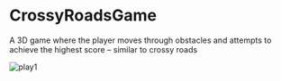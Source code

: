 # CrossyRoadsGame
A 3D game where the player moves through obstacles and attempts to achieve the highest score – similar to crossy roads

![play1](https://user-images.githubusercontent.com/32990212/50667319-a6347200-0f86-11e9-946a-092b317978bf.PNG)
